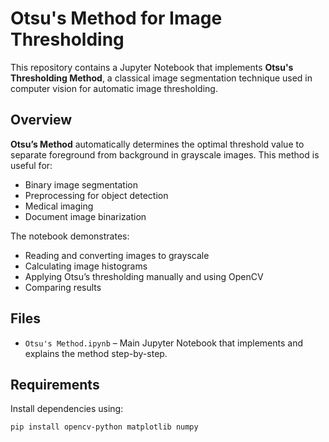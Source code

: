 # Otsu's Method for Image Thresholding

This repository contains a Jupyter Notebook that implements **Otsu's Thresholding Method**, a classical image segmentation technique used in computer vision for automatic image thresholding.

## Overview

**Otsu’s Method** automatically determines the optimal threshold value to separate foreground from background in grayscale images. This method is useful for:

- Binary image segmentation
- Preprocessing for object detection
- Medical imaging
- Document image binarization

The notebook demonstrates:
- Reading and converting images to grayscale
- Calculating image histograms
- Applying Otsu’s thresholding manually and using OpenCV
- Comparing results

## Files

- `Otsu's Method.ipynb` – Main Jupyter Notebook that implements and explains the method step-by-step.

## Requirements

Install dependencies using:

```bash
pip install opencv-python matplotlib numpy

